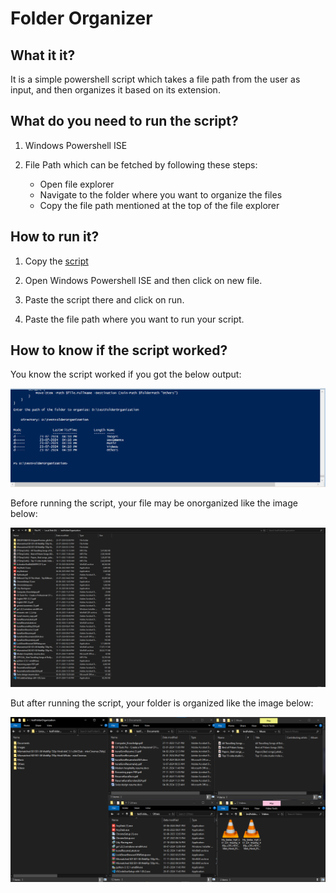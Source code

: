 # Folder Organizer

## What it it?

It is a simple powershell script which takes a file path from the user as input, and then organizes it based on its extension.

## What do you need to run the script?

1. Windows Powershell ISE

2. File Path which can be fetched by following these steps:

    - Open file explorer
    - Navigate to the folder where you want to organize the files
    - Copy the file path mentioned at the top of the file explorer

## How to run it?

1. Copy the [script](https://github.com/kunalsoni76/folderOrganizer/blob/main/filesOrganizer.ps1)

2. Open Windows Powershell ISE and then click on new file.

3. Paste the script there and click on run.

4. Paste the file path where you want to run your script.

## How to know if the script worked?

You know the script worked if you got the below output:

![image](./Attachments/verify.png)

Before running the script, your file may be onorganized like the image below:

![image](./Attachments/filesBeforeRunningScript.png)

But after running the script, your folder is organized like the image below:

![image](./Attachments/filesAfterRunningScript.png)
